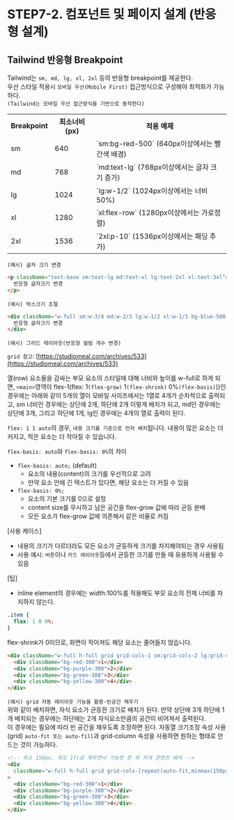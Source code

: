 # STEP7-2. 컴포넌트 및 페이지 설계 (반응형 설계)

## Tailwind 반응형 Breakpoint

Tailwind는 `sm, md, lg, xl, 2xl` 등의 반응형 breakpoint를 제공한다.  
우선 스타일 적용시 `모바일 우선(Mobile First)` 접근방식으로 구성해야 최적화가 가능하다.  
`(Tailwind는 모바일 우선 접근방식을 기반으로 동작한다)`

<table>
    <tr>
        <th>Breakpoint</th>
        <th>최소너비(px)</th>
        <th>적용 예제</th>
    </tr>
    <tr>
        <td>sm</td>
        <td>640</td>
        <td>`sm:bg-red-500` (640px이상에서는 빨간색 배경)</td>
    </tr>
    <tr>
        <td>md</td>
        <td>768</td>
        <td>`md:text-lg` (768px이상에서는 글자 크기 증가)</td>
    </tr>
    <tr>
        <td>lg</td>
        <td>1024</td>
        <td>`lg:w-1/2` (1024px이상에서는 너비 50%)</td>
    </tr>
    <tr>
        <td>xl</td>
        <td>1280</td>
        <td>`xl:flex-row` (1280px이상에서는 가로정렬)</td>
    </tr>
    <tr>
        <td>2xl</td>
        <td>1536</td>
        <td>`2xl:p-10` (1536px이상에서는 패딩 추가)</td>
    </tr>
</table>
    
`(예시) 글자 크기 변경`

```html
<p className="text-base sm:text-lg md:text-xl lg:text-2xl xl:text-3xl">
  반응형 글자크기 변경
</p>
```

`(예시) 박스크기 조절`

```html
<div className="w-full sm:w-3/4 md:w-2/3 lg:w-1/2 xl:w-1/3 bg-blue-500 p-4">
  반응형 글자크기 변경
</div>
```

`(예시) 그리드 레이아웃(반응형 컬럼 개수 변경)`

`grid 참고`: [https://studiomeal.com/archives/533](https://studiomeal.com/archives/533)

열(row) 요소들을 감싸는 부모 요소의 스타일에 대해 너비와 높이를 w-full로 하게 되면, `<main>`영역이 flex-1(flex: 1`(flex-grow)` 1`(flex-shrink)` 0%`(flex-basis)`))인 경우에는 아래와 같이 5개의 열이 모바일 사이즈에서는 1열로 4개가 순차적으로 출력되고, sm 너비인 경우에는 상단에 2개, 하단에 2개 이렇게 배치가 되고, md인 경우에는 상단에 3개, 그리고 하단에 1개, lg인 경우에는 4개의 열로 출력이 된다.

`flex: 1 1 auto`의 경우, `내용 크기를 기준으로 먼저 배치`됩니다. 내용이 많은 요소는 더 커지고, 적은 요소는 더 작아질 수 있습니다.

`flex-basis: auto`와 `flex-basis: 0%`의 차이

- `flex-basis: auto;` (default)
  - 요소의 내용(content)의 크기를 우선적으로 고려
  - 만약 요소 안에 긴 텍스트가 있다면, 해당 요소는 더 커질 수 있음
- `flex-basis: 0%;`
  - 요소의 기본 크기를 0으로 설정
  - content size를 무시하고 남은 공간을 flex-grow 값에 따라 균등 분배
  - 모든 요소가 flex-grow 값에 의존해서 같은 비율로 커짐

[사용 케이스]

- 내용의 크기가 다르더라도 모든 요소가 균등하게 크기를 차지해야되는 경우 사용됨
- 사용 예시: `버튼`이나 `카드 레이아웃`등에서 균등한 크기를 만들 때 유용하게 사용될 수 있음

[팁]

- inline element의 경우에는 width:100%를 적용해도 부모 요소의 전체 너비를 차지하지 않는다.

```css
.item {
  flex: 1 0 0%;
}
```

flex-shrink가 0이므로, 화면이 작아져도 해당 요소는 줄어들지 않습니다.

```html
<div className="w-full h-full grid grid-cols-1 sm:grid-cols-2 lg:grid-cols-4">
  <div className="bg-red-300">1</div>
  <div className="bg-purple-300">2</div>
  <div className="bg-green-300">3</div>
  <div className="bg-yellow-300">4</div>
</div>
```

`(예시) grid 자동 레이아웃 기능을 활용-빈공간 채우기`  
위와 같이 배치하면, 자식 요소가 균등한 크기로 배치가 된다. 만약 상단에 3개 하단에 1개 배치되는 경우에는 하단에는 2개 자식요소만큼의 공간이 비어져서 출력된다.  
이 경우에는 필요에 따라 빈 공간을 채우도록 조정하면 된다. 자동열 크기조정 속성 사용(grid) `auto-fit 또는 auto-fill`과 grid-column 속성을 사용하면 원하는 형태로 만드는 것이 가능하다.

```html
<!-- 최소 150px, 최도 1fr로 채우면서 가능한 한 꽉 차게 콘텐츠 배치 -->
<div
  className="w-full h-full grid grid-cols-[repeat(auto-fit,minmax(150px,1fr))] gap-4"
>
  <div className="bg-red-300">1</div>
  <div className="bg-purple-300">2</div>
  <div className="bg-green-300">3</div>
  <div className="bg-yellow-300">4</div>
</div>
```
